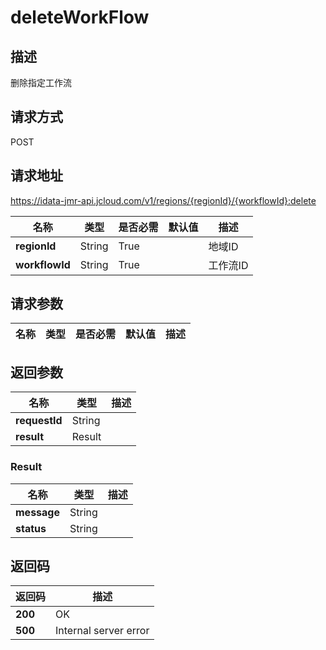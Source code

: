 # deleteWorkFlow


## 描述
删除指定工作流

## 请求方式
POST

## 请求地址
https://idata-jmr-api.jcloud.com/v1/regions/{regionId}/{workflowId}:delete

|名称|类型|是否必需|默认值|描述|
|---|---|---|---|---|
|**regionId**|String|True| |地域ID|
|**workflowId**|String|True| |工作流ID|

## 请求参数
|名称|类型|是否必需|默认值|描述|
|---|---|---|---|---|


## 返回参数
|名称|类型|描述|
|---|---|---|
|**requestId**|String| |
|**result**|Result| |


### Result
|名称|类型|描述|
|---|---|---|
|**message**|String| |
|**status**|String| |

## 返回码
|返回码|描述|
|---|---|
|**200**|OK|
|**500**|Internal server error|
